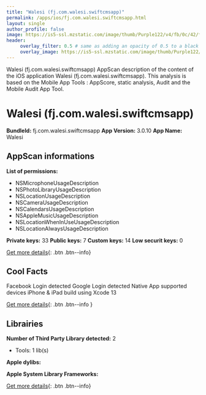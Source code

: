 ```yaml
---
title: "Walesi (fj.com.walesi.swiftcmsapp)"
permalink: /apps/ios/fj.com.walesi.swiftcmsapp.html
layout: single
author_profile: false
image: https://is5-ssl.mzstatic.com/image/thumb/Purple122/v4/fb/0c/42/fb0c4241-a758-c9a5-6502-22ec6d35a7e4/walesiAppIcon-0-0-1x_U007emarketing-0-0-0-7-0-0-P3-0-0-0-GLES2_U002c0-512MB-85-220-0-0.png/512x512bb.jpg
header: 
     overlay_filter: 0.5 # same as adding an opacity of 0.5 to a black background
     overlay_image: https://is5-ssl.mzstatic.com/image/thumb/Purple122/v4/fb/0c/42/fb0c4241-a758-c9a5-6502-22ec6d35a7e4/walesiAppIcon-0-0-1x_U007emarketing-0-0-0-7-0-0-P3-0-0-0-GLES2_U002c0-512MB-85-220-0-0.png/512x512bb.jpg
---
```

Walesi (fj.com.walesi.swiftcmsapp) AppScan description of the content of the iOS application Walesi (fj.com.walesi.swiftcmsapp). This analysis is based on the Mobile App Tools : AppScore, static analysis, Audit and the Mobile Audit App Tool.

# Walesi (fj.com.walesi.swiftcmsapp)

**BundleId:** fj.com.walesi.swiftcmsapp
**App Version:** 3.0.10
**App Name:** Walesi


## AppScan informations 

**List of permissions:** 
- NSMicrophoneUsageDescription
- NSPhotoLibraryUsageDescription
- NSLocationUsageDescription
- NSCameraUsageDescription
- NSCalendarsUsageDescription
- NSAppleMusicUsageDescription
- NSLocationWhenInUseUsageDescription
- NSLocationAlwaysUsageDescription
  
  
**Private keys:** 33
**Public keys:** 7
**Custom keys:** 14
**Low securit keys:** 0
  
[Get more details](/pricing.html){: .btn .btn--info}

## Cool Facts

Facebook Login detected
Google Login detected
Native App
supported devices iPhone & iPad
build using Xcode 13
  
[Get more details](/pricing.html){: .btn .btn--info }

## Librairies 
**Number of Third Party Library detected:** 2
- Tools: 1 lib(s)


**Apple dylibs:**


**Apple System Library Frameworks:**


  
[Get more details](/pricing.html){: .btn .btn--info}

